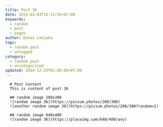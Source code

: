 ```yaml
---
title: Post 36
date: 2015-03-03T15:13:55+07:00
keywords:
  - random
  - post
  - pages
author: Dimas Lanjaka
tags:
  - random post
  - untagged
category:
  - random post
  - uncategorized
updated: 2014-12-25T01:09:05+07:00
---
```


      # Post Content
      This is content of post 36

      ## random image 200x300
      ![random image 36](https://picsum.photos/200/300)
      ![another random image 36](https://picsum.photos/200/300?random=1)

      ## random image 640x480
      ![random image 36](https://placeimg.com/640/480/any)
      